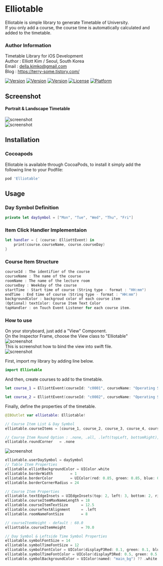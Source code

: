 # Elliotable
Elliotable is simple library to generate Timetable of University.   
If you only add a course, the course time is automatically calculated and added to the timetable.   

### Author Information
Timetable Library for iOS Development   
Author : Elliott Kim / Seoul, South Korea   
Email : della.kimko@gmail.com   
Blog : https://terry-some.tistory.com/
   
[![Version](https://img.shields.io/badge/version-v1.1.6-green.svg?style=flat)](http://cocoapods.org/pods/Elliotable)
[![Version](https://img.shields.io/badge/ios-11.0-blue.svg?style=flat)](http://cocoapods.org/pods/Elliotable)
[![Version](https://img.shields.io/cocoapods/v/Elliotable.svg?style=flat)](http://cocoapods.org/pods/Elliotable)
[![License](https://img.shields.io/cocoapods/l/Elliotable.svg?style=flat)](http://cocoapods.org/pods/Elliotable)
[![Platform](https://img.shields.io/cocoapods/p/Elliotable.svg?style=flat)](http://cocoapods.org/pods/Elliotable)

## Screenshot   
#### Portrait & Landscape Timetable   
![screenshot](./screenshot_1.png)   
![screenshot](./screenshot_2.png)   


## Installation

### Cocoapods
Elliotable is available through CocoaPods, to install it simply add the following line to your Podfile:   
```ruby
pod 'Elliotable'
```

## Usage   
### Day Symbol Definition   
```swift
private let daySymbol = ["Mon", "Tue", "Wed", "Thu", "Fri"]   
```
### Item Click Handler Implementaion    
```swift
let handler = { (course: ElliottEvent) in   
    print(course.courseName, course.courseDay)   
}   
```

### Course Item Structure   
```swift
courseId : The identifier of the course   
courseName : The name of the course
roomName : The name of the lecture room
courseDay : Weekday of the course
startTime : Start time of course (String type - format : "HH:mm")
endTime : End time of course (String type - format : "HH:mm")
backgroundColor : backgroud color of each course item
(Optional) textColor: Course Item Text Color
tapHandler : on Touch Event Listener for each course item.
```

### How to use   
On your storyboard, just add a "View" Component.     
On the Inspector Frame, choose the View class to "Elliotable"   
![screenshot](./screenshot3.png)   
This is screenshot how to bind the view into swift file.   
![screenshot](./screenshot4.png)   


First, import my library by adding line below.   
```swift
import Elliotable
```
And then, create courses to add to the timetable.   
```swift
let course_1 = ElliottEvent(courseId: "c0001", courseName: "Operating System", roomName: "IT Building 21204", courseDay: .tuesday, startTime: "12:00", endTime: "13:15", backgroundColor: [UIColor], tapHandler: handler)

let course_2 = ElliottEvent(courseId: "c0002", courseName: "Operating System", roomName: "IT Building 21204", courseDay: .thursday, startTime: "12:00", endTime: "13:15", textColor: UIColor.white, backgroundColor: [UIColor], tapHandler: handler)
```
Finally, define the properties of the timetable.   
```swift
@IBOutlet var elliotable: Elliotable!

// Course Item List & Day Symbol
elliotable.courseItems = [course_1, course_2, course_3, course_4, course_5, course_6, course_7, course_8, course_9, course_10]
```

```swift
// Course Item Round Option : .none, .all, .left(topLeft, bottomRight), .right(topRight, bottomLeft)
elliotable.roundCorner   = .none
```
![screenshot](./screenshot_round_corner.png) 

```swift
elliotable.userDaySymbol = daySymbol     
// Table Item Properties
elliotable.elliotBackgroundColor = UIColor.white
elliotable.borderWidth        = 1
elliotable.borderColor        = UIColor(red: 0.85, green: 0.85, blue: 0.85, alpha: 1.0)
elliotable.borderCornerRadius = 24

// Course Item Properties
elliotable.textEdgeInsets = UIEdgeInsets(top: 2, left: 3, bottom: 2, right: 10)
elliotable.courseItemMaxNameLength = 18
elliotable.courseItemTextSize      = 12.5
elliotable.courseTextAlignment     = .left
elliotable.roomNameFontSize        = 8

// courseItemHeight - default : 60.0
elliottable.courseItemHeight       = 70.0

// Day Symbol & Leftside Time Symbol Properties
elliotable.symbolFontSize = 14
elliotable.symbolTimeFontSize = 12
elliotable.symbolFontColor = UIColor(displayP3Red: 0.1, green: 0.1, blue: 0.1, alpha: 1.0)
elliotable.symbolTimeFontColor = UIColor(displayP3Red: 0.5, green: 0.5, blue: 0.5, alpha: 1.0)
elliotable.symbolBackgroundColor = UIColor(named: "main_bg") ?? .white  
```


